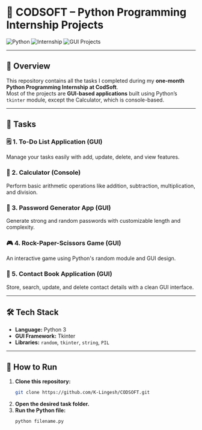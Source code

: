 # 🎯 CODSOFT – Python Programming Internship Projects

![Python](https://img.shields.io/badge/Python-3.10-blue?style=for-the-badge&logo=python)
![Internship](https://img.shields.io/badge/Internship-CodSoft-orange?style=for-the-badge)
![GUI Projects](https://img.shields.io/badge/Projects-GUI%20Applications-green?style=for-the-badge&logo=appveyor)

---

## 📌 Overview
This repository contains all the tasks I completed during my **one-month Python Programming Internship at CodSoft**.  
Most of the projects are **GUI-based applications** built using Python’s `tkinter` module, except the Calculator, which is console-based.

---

## 📝 Tasks

### 🗒️ 1. To-Do List Application (GUI)  
Manage your tasks easily with add, update, delete, and view features.

### 🧮 2. Calculator (Console)  
Perform basic arithmetic operations like addition, subtraction, multiplication, and division.

### 🔐 3. Password Generator App (GUI)  
Generate strong and random passwords with customizable length and complexity.

### 🎮 4. Rock-Paper-Scissors Game (GUI)  
An interactive game using Python's random module and GUI design.

### 📇 5. Contact Book Application (GUI)  
Store, search, update, and delete contact details with a clean GUI interface.

---

## 🛠 Tech Stack
- **Language:** Python 3
- **GUI Framework:** Tkinter
- **Libraries:** `random`, `tkinter`, `string`, `PIL`

---

## 🚀 How to Run
1. **Clone this repository:**
   ```bash
   git clone https://github.com/K-Lingesh/CODSOFT.git
   ```
2. **Open the desired task folder.**
3. **Run the Python file:**
   ```bash
   python filename.py
   ```
